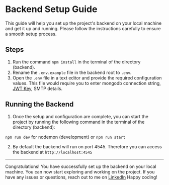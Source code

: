 # Backend Setup Guide

This guide will help you set up the project's backend on your local machine and get it up and running. Please follow the instructions carefully to ensure a smooth setup process.

## Steps
1. Run the command `npm install` in the terminal of the directory (backend).
2. Rename the `.env.example` file in the backend root to `.env`.
3. Open the `.env` file in a text editor and provide the required configuration values. This file would require you to enter mongodb connection string, [JWT Key](https://www.npmjs.com/package/jsonwebtoken), SMTP details.

## Running the Backend
1. Once the setup and configuration are complete, you can start the project by running the following command in the terminal of the directory (backend):

```npm run dev``` for nodemon (development) 
      or 
```npm run start```

2. By default the backend will run on port 4545. Therefore you can access the backend at ```http://localhost:4545```

<hr />

Congratulations! You have successfully set up the backend on your local machine. You can now start exploring and working on the project. If you have any issues or questions, reach out to me on [LinkedIn](https://www.linkedin.com/in/rgtechno/)
Happy coding!
